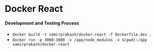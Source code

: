 # Docker React

#### Development and Testing Process

- `docker build -t samirprakash/docker-react -f Dockerfile.dev .`
- `docker run -p 3000:3000 -v /app/node_modules -v $(pwd):/app samirprakash/docker-react`
